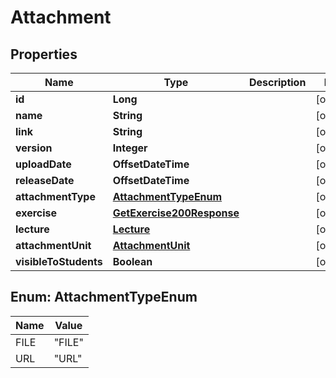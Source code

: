 

# Attachment


## Properties

| Name | Type | Description | Notes |
|------------ | ------------- | ------------- | -------------|
|**id** | **Long** |  |  [optional] |
|**name** | **String** |  |  [optional] |
|**link** | **String** |  |  [optional] |
|**version** | **Integer** |  |  [optional] |
|**uploadDate** | **OffsetDateTime** |  |  [optional] |
|**releaseDate** | **OffsetDateTime** |  |  [optional] |
|**attachmentType** | [**AttachmentTypeEnum**](#AttachmentTypeEnum) |  |  [optional] |
|**exercise** | [**GetExercise200Response**](GetExercise200Response.md) |  |  [optional] |
|**lecture** | [**Lecture**](Lecture.md) |  |  [optional] |
|**attachmentUnit** | [**AttachmentUnit**](AttachmentUnit.md) |  |  [optional] |
|**visibleToStudents** | **Boolean** |  |  [optional] |



## Enum: AttachmentTypeEnum

| Name | Value |
|---- | -----|
| FILE | &quot;FILE&quot; |
| URL | &quot;URL&quot; |



